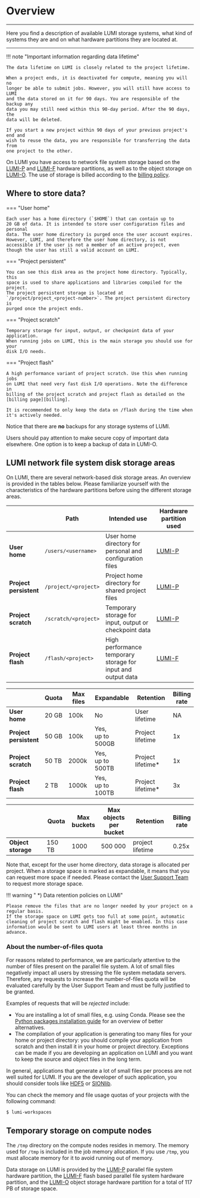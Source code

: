 [lumif]: ./parallel-filesystems/lumif.md
[lumip]: ./parallel-filesystems/lumip.md
[lumio]: ./lumio/index.md
[billing]: ../runjobs/lumi_env/billing.md
[contwrapper]: ../software/installing/container-wrapper.md

[python-install]: ../software/installing/python.md

[helpdesk]: ../helpdesk/index.md

[sionlib]: https://www.fz-juelich.de/en/ias/jsc/services/user-support/software-tools/sionlib
[hdf5]: https://www.hdfgroup.org/solutions/hdf5/

# Overview

---

Here you find a description of available LUMI storage systems, what kind of
systems they are and on what hardware partitions they are located at.

---

!!! note "Important information regarding data lifetime"

    The data lifetime on LUMI is closely related to the project lifetime.
    
    When a project ends, it is deactivated for compute, meaning you will no
    longer be able to submit jobs. However, you will still have access to LUMI
    and the data stored on it for 90 days. You are responsible of the backup any
    data you may still need within this 90-day period. After the 90 days, the
    data will be deleted.

    If you start a new project within 90 days of your previous project's end and
    wish to reuse the data, you are responsible for transferring the data from
    one project to the other.


On LUMI you have access to network file system storage based on the
[LUMI-P][lumip] and [LUMI-F][lumif] hardware partitions, as well as to the object storage on [LUMI-O][lumio]. 
The use of storage is billed according to the [billing policy](../runjobs/lumi_env/billing.md#storage-billing).


## Where to store data?

=== "User home"

    Each user has a home directory (`$HOME`) that can contain up to
    20 GB of data. It is intended to store user configuration files and personal
    data. The user home directory is purged once the user account expires. However, LUMI, and therefore the user home directory, is not accessible if the user is not a member of an active project, even though the user has still a valid account on LUMI.

=== "Project persistent"

    You can see this disk area as the project home directory. Typically, this
    space is used to share applications and libraries compiled for the project.
    The project persistent storage is located at
    `/project/project_<project-number>`. The project persistent directory is
    purged once the project ends.

=== "Project scratch"

    Temporary storage for input, output, or checkpoint data of your application.
    When running jobs on LUMI, this is the main storage you should use for your
    disk I/O needs.

=== "Project flash"

    A high performance variant of project scratch. Use this when running jobs
    on LUMI that need very fast disk I/O operations. Note the difference in
    billing of the project scratch and project flash as detailed on the
    [billing page][billing].

    It is recommended to only keep the data on /flash during the time when it's actively needed.
    

Notice that there are **no** backups for any storage systems of LUMI. 

Users should pay attention to make secure copy of important data elsewhere. One option is to keep a backup of data in LUMI-O. 


## LUMI network file system disk storage areas

On LUMI, there are several network-based disk storage areas. An overview is
provided in the tables below. Please familiarize yourself with the
characteristics of the hardware partitions before using the different storage
areas.

|                            | Path                       | Intended use                                                     | Hardware partition used |
|----------------------------|----------------------------|------------------------------------------------------------------|-------------------------|
| **User<br> home**          | `/users/<username>`        | User home directory for<br> personal and configuration files     | [LUMI-P][lumip]         |
| **Project<br> persistent** | `/project/<project>`       | Project home directory for<br> shared project files              | [LUMI-P][lumip]         |
| **Project<br> scratch**    | `/scratch/<project>`       | Temporary storage for<br> input, output or checkpoint data       | [LUMI-P][lumip]         |
| **Project<br> flash**      | `/flash/<project>`         | High performance temporary<br> storage for input and output data | [LUMI-F][lumif]         |


|                           | Quota | Max files | Expandable            | Retention         | Billing<br>rate |
|---------------------------|-------|-----------|-----------------------| ------------------|-----------------|
| **User<br>home**          | 20 GB | 100k      | No                    | User lifetime     | NA              |
| **Project<br>persistent** | 50 GB | 100k      | Yes,<br> up to 500GB  | Project lifetime  | 1x              |
| **Project<br>scratch**    | 50 TB | 2000k     | Yes,<br> up to 500TB  | Project lifetime* | 1x              |
| **Project<br>flash**       |  2 TB | 1000k     | Yes,<br> up to 100TB  | Project lifetime* | 3x             |

|                    | Quota  | Max<br>buckets | Max<br>objects<br>per bucket     | Retention           | Billing<br>rate |
|--------------------|--------|----------------|----------------------------------|---------------------|-----------------|
| **Object storage** | 150 TB | 1000           | 500 000                          | project lifetime    | 0.25x            |

Note that, except for the user home directory, data storage is allocated per
project. When a storage space is marked as expandable, it means that you can
request more space if needed. Please contact the [User Support Team][helpdesk]
to request more storage space.

!!! warning " *) Data retention policies on LUMI"

    Please remove the files that are no longer needed by your project on a regular basis.
    If the storage space on LUMI gets too full at some point, automatic cleaning of project scratch and flash might be enabled. In this case information would be sent to LUMI users at least three months in advance. 
    
<!---
(Comment: This box should be hidden as long as the policy is kept inactive.)

!!! failure "Don't circumvent the retention policy"

    Deliberately modifying file access times to bypass the retention policy is
    prohibited. It's anti-social behavior that may impact other users negatively.
--->

### About the number-of-files quota

For reasons related to performance, we are particularly attentive to the number
of files present on the parallel file system. A lot of small files negatively
impact all users by stressing the file system metadata servers. Therefore, any
requests to increase the number-of-files quota will be evaluated carefully by the
User Support Team and must be fully justified to be granted.

Examples of requests that will be *rejected* include:

- You are installing a lot of small files, e.g. using Conda. Please see the
  [Python packages installation guide][python-install] for an overview of
  better alternatives.
- The compilation of your application is generating too many files for your home
  or project directory: you should compile your application from scratch and
  then install it in your home or project directory. Exceptions can be made if
  you are developing an application on LUMI and you want to keep the source and
  object files in the long term.

In general, applications that generate a lot of small files per process are
not well suited for LUMI. If you are the developer of such application, you
should consider tools like [HDF5][hdf5] or [SIONlib][sionlib].

You can check the memory and file usage quotas of your projects with the
following command:

```bash
$ lumi-workspaces
```

## Temporary storage on compute nodes

The `/tmp` directory on the compute nodes resides in memory. The memory used
for `/tmp` is included in the job memory allocation. If you use `/tmp`, you
must allocate memory for it to avoid running out of memory.

Data storage on LUMI is provided by the [LUMI-P][lumip] parallel file system
hardware partition, the [LUMI-F][lumif] flash based parallel file system
hardware partition, and the [LUMI-O][lumio] object storage hardware partition
for a total of 117 PB of storage space.

